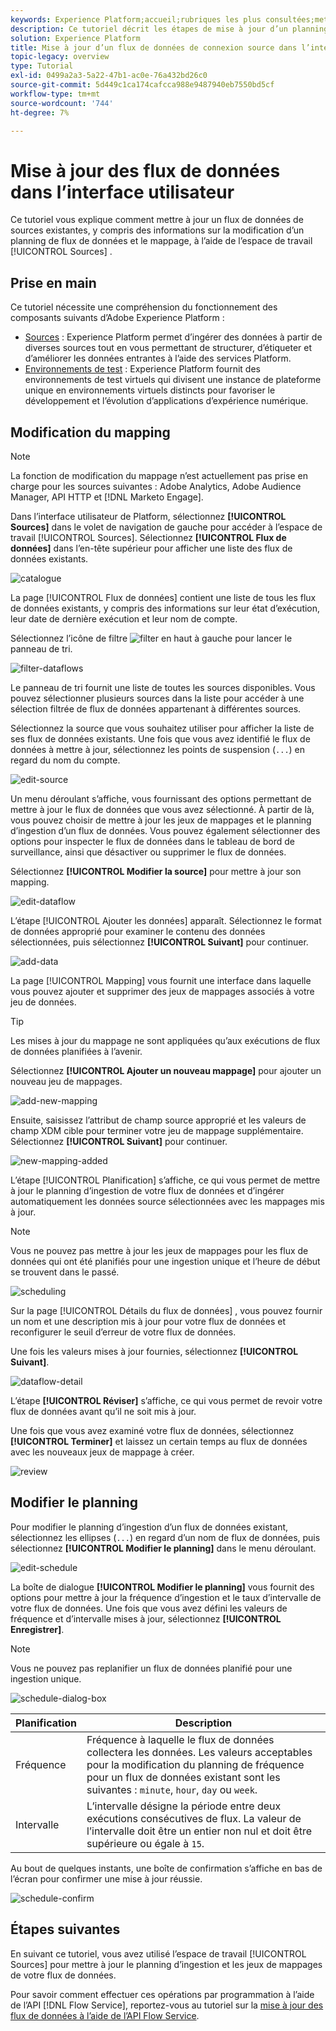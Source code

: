```yaml
---
keywords: Experience Platform;accueil;rubriques les plus consultées;mettre à jour les flux de données;modifier la planification
description: Ce tutoriel décrit les étapes de mise à jour d’un planning de flux de données, y compris sa fréquence d’ingestion et son taux d’intervalle, à l’aide de l’espace de travail Sources .
solution: Experience Platform
title: Mise à jour d’un flux de données de connexion source dans l’interface utilisateur
topic-legacy: overview
type: Tutorial
exl-id: 0499a2a3-5a22-47b1-ac0e-76a432bd26c0
source-git-commit: 5d449c1ca174cafcca988e9487940eb7550bd5cf
workflow-type: tm+mt
source-wordcount: '744'
ht-degree: 7%

---
```


# Mise à jour des flux de données dans l’interface utilisateur

Ce tutoriel vous explique comment mettre à jour un flux de données de sources existantes, y compris des informations sur la modification d’un planning de flux de données et le mappage, à l’aide de l’espace de travail [!UICONTROL Sources] .

## Prise en main

Ce tutoriel nécessite une compréhension du fonctionnement des composants suivants d’Adobe Experience Platform :

- [Sources](../../home.md) : Experience Platform permet d’ingérer des données à partir de diverses sources tout en vous permettant de structurer, d’étiqueter et d’améliorer les données entrantes à l’aide des services Platform.
- [Environnements de test](../../../sandboxes/home.md) : Experience Platform fournit des environnements de test virtuels qui divisent une instance de plateforme unique en environnements virtuels distincts pour favoriser le développement et l’évolution d’applications d’expérience numérique.

## Modification du mapping

>[!NOTE]
>
>La fonction de modification du mappage n’est actuellement pas prise en charge pour les sources suivantes : Adobe Analytics, Adobe Audience Manager, API HTTP et [!DNL Marketo Engage].

Dans l’interface utilisateur de Platform, sélectionnez **[!UICONTROL Sources]** dans le volet de navigation de gauche pour accéder à l’espace de travail [!UICONTROL Sources]. Sélectionnez **[!UICONTROL Flux de données]** dans l’en-tête supérieur pour afficher une liste des flux de données existants.

![catalogue](../../images/tutorials/update-dataflows/catalog.png)

La page [!UICONTROL Flux de données] contient une liste de tous les flux de données existants, y compris des informations sur leur état d’exécution, leur date de dernière exécution et leur nom de compte.

Sélectionnez l’icône de filtre ![filter](../../images/tutorials/update/filter.png) en haut à gauche pour lancer le panneau de tri.

![filter-dataflows](../../images/tutorials/update-dataflows/filter-dataflows.png)

Le panneau de tri fournit une liste de toutes les sources disponibles. Vous pouvez sélectionner plusieurs sources dans la liste pour accéder à une sélection filtrée de flux de données appartenant à différentes sources.

Sélectionnez la source que vous souhaitez utiliser pour afficher la liste de ses flux de données existants. Une fois que vous avez identifié le flux de données à mettre à jour, sélectionnez les points de suspension (`...`) en regard du nom du compte.

![edit-source](../../images/tutorials/update-dataflows/edit-source.png)

Un menu déroulant s’affiche, vous fournissant des options permettant de mettre à jour le flux de données que vous avez sélectionné. À partir de là, vous pouvez choisir de mettre à jour les jeux de mappages et le planning d’ingestion d’un flux de données. Vous pouvez également sélectionner des options pour inspecter le flux de données dans le tableau de bord de surveillance, ainsi que désactiver ou supprimer le flux de données.

Sélectionnez **[!UICONTROL Modifier la source]** pour mettre à jour son mapping.

![edit-dataflow](../../images/tutorials/update-dataflows/edit-dataflow.png)

L’étape [!UICONTROL Ajouter les données] apparaît. Sélectionnez le format de données approprié pour examiner le contenu des données sélectionnées, puis sélectionnez **[!UICONTROL Suivant]** pour continuer.

![add-data](../../images/tutorials/update-dataflows/add-data.png)

La page [!UICONTROL Mapping] vous fournit une interface dans laquelle vous pouvez ajouter et supprimer des jeux de mappages associés à votre jeu de données.

>[!TIP]
>
>Les mises à jour du mappage ne sont appliquées qu’aux exécutions de flux de données planifiées à l’avenir.

Sélectionnez **[!UICONTROL Ajouter un nouveau mappage]** pour ajouter un nouveau jeu de mappages.

![add-new-mapping](../../images/tutorials/update-dataflows/add-new-mapping.png)

Ensuite, saisissez l’attribut de champ source approprié et les valeurs de champ XDM cible pour terminer votre jeu de mappage supplémentaire. Sélectionnez **[!UICONTROL Suivant]** pour continuer.

![new-mapping-added](../../images/tutorials/update-dataflows/new-mapping-added.png)

L’étape [!UICONTROL Planification] s’affiche, ce qui vous permet de mettre à jour le planning d’ingestion de votre flux de données et d’ingérer automatiquement les données source sélectionnées avec les mappages mis à jour.

>[!NOTE]
>
>Vous ne pouvez pas mettre à jour les jeux de mappages pour les flux de données qui ont été planifiés pour une ingestion unique et l’heure de début se trouvent dans le passé.

![scheduling](../../images/tutorials/update-dataflows/scheduling.png)

Sur la page [!UICONTROL Détails du flux de données] , vous pouvez fournir un nom et une description mis à jour pour votre flux de données et reconfigurer le seuil d’erreur de votre flux de données.

Une fois les valeurs mises à jour fournies, sélectionnez **[!UICONTROL Suivant]**.

![dataflow-detail](../../images/tutorials/update-dataflows/dataflow-detail.png)

L’étape **[!UICONTROL Réviser]** s’affiche, ce qui vous permet de revoir votre flux de données avant qu’il ne soit mis à jour.

Une fois que vous avez examiné votre flux de données, sélectionnez **[!UICONTROL Terminer]** et laissez un certain temps au flux de données avec les nouveaux jeux de mappage à créer.

![review](../../images/tutorials/update-dataflows/review.png)

## Modifier le planning

Pour modifier le planning d’ingestion d’un flux de données existant, sélectionnez les ellipses (`...`) en regard d’un nom de flux de données, puis sélectionnez **[!UICONTROL Modifier le planning]** dans le menu déroulant.

![edit-schedule](../../images/tutorials/update-dataflows/edit-schedule.png)

La boîte de dialogue **[!UICONTROL Modifier le planning]** vous fournit des options pour mettre à jour la fréquence d’ingestion et le taux d’intervalle de votre flux de données. Une fois que vous avez défini les valeurs de fréquence et d’intervalle mises à jour, sélectionnez **[!UICONTROL Enregistrer]**.

>[!NOTE]
>
>Vous ne pouvez pas replanifier un flux de données planifié pour une ingestion unique.

![schedule-dialog-box](../../images/tutorials/update-dataflows/schedule-dialog-box.png)

| Planification | Description |
| ---------- | ----------- |
| Fréquence | Fréquence à laquelle le flux de données collectera les données. Les valeurs acceptables pour la modification du planning de fréquence pour un flux de données existant sont les suivantes : `minute`, `hour`, `day` ou `week`. |
| Intervalle | L’intervalle désigne la période entre deux exécutions consécutives de flux. La valeur de l’intervalle doit être un entier non nul et doit être supérieure ou égale à `15`. |

Au bout de quelques instants, une boîte de confirmation s’affiche en bas de l’écran pour confirmer une mise à jour réussie.

![schedule-confirm](../../images/tutorials/update-dataflows/schedule-confirm.png)

## Étapes suivantes

En suivant ce tutoriel, vous avez utilisé l’espace de travail [!UICONTROL Sources] pour mettre à jour le planning d’ingestion et les jeux de mappages de votre flux de données.

Pour savoir comment effectuer ces opérations par programmation à l’aide de l’API [!DNL Flow Service], reportez-vous au tutoriel sur la [mise à jour des flux de données à l’aide de l’API Flow Service](../../tutorials/api/update-dataflows.md).
